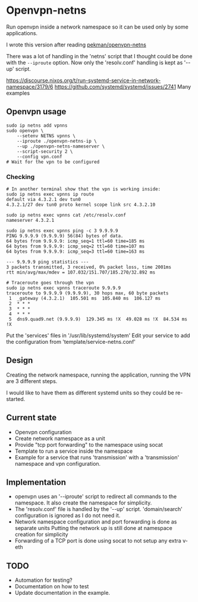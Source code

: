 Openvpn-netns
=============

Run openvpn inside a network namespace so it can be used only by some
applications.

I wrote this version after reading
[pekman/openvpn-netns](https://github.com/pekman/openvpn-netns)

There was a lot of handling in the 'netns' script that I thought could be done
with the `--iproute` option.
Now only the 'resolv.conf' handling is kept as '--up' script.

https://discourse.nixos.org/t/run-systemd-service-in-network-namespace/3179/6
https://github.com/systemd/systemd/issues/2741 Many examples

Openvpn usage
-------------

    sudo ip netns add vpnns
    sudo openvpn \
        --setenv NETNS vpnns \
        --iproute ./openvpn-netns-ip \
        --up ./openvpn-netns-nameserver \
        --script-security 2 \
        --config vpn.conf
    # Wait for the vpn to be configured

### Checking ###

    # In another terminal show that the vpn is working inside:
    sudo ip netns exec vpnns ip route
    default via 4.3.2.1 dev tun0
    4.3.2.1/27 dev tun0 proto kernel scope link src 4.3.2.10

    sudo ip netns exec vpnns cat /etc/resolv.conf
    nameserver 4.3.2.1

    sudo ip netns exec vpnns ping -c 3 9.9.9.9
    PING 9.9.9.9 (9.9.9.9) 56(84) bytes of data.
    64 bytes from 9.9.9.9: icmp_seq=1 ttl=60 time=185 ms
    64 bytes from 9.9.9.9: icmp_seq=2 ttl=60 time=107 ms
    64 bytes from 9.9.9.9: icmp_seq=3 ttl=60 time=163 ms

    --- 9.9.9.9 ping statistics ---
    3 packets transmitted, 3 received, 0% packet loss, time 2001ms
    rtt min/avg/max/mdev = 107.032/151.707/185.270/32.892 ms

    # Traceroute goes through the vpn
    sudo ip netns exec vpnns traceroute 9.9.9.9
    traceroute to 9.9.9.9 (9.9.9.9), 30 hops max, 60 byte packets
     1  _gateway (4.3.2.1)  105.501 ms  105.840 ms  106.127 ms
     2  * * *
     3  * * *
     4  * * *
     5  dns9.quad9.net (9.9.9.9)  129.345 ms !X  49.028 ms !X  84.534 ms !X

Put the 'services' files in '/usr/lib/systemd/system'
Edit your service to add the configuration from 'template/service-netns.conf'

Design
------

Creating the network namespace, running the application, running the VPN are
3 different steps.

I would like to have them as different systemd units so they could be
re-started.

Current state
-------------

* Openvpn configuration
* Create network namespace as a unit
* Provide "tcp port forwarding" to the namespace using socat
* Template to run a service inside the namespace
* Example for a service that runs 'transmission' with a 'transmission'
  namespace and vpn configuration.

Implementation
--------------

* openvpn uses an '--iproute' script to redirect all commands to the namespace.
  It also create the namespace for simplicity.
* The 'resolv.conf' file is handled by the '--up' script.
  'domain/search' configuration is ignored as I do not need it.
* Network namespace configuration and port forwarding is done as separate units
  Putting the network up is still done at namespace creation for simplicity
* Forwarding of a TCP port is done using socat to not setup any extra v-eth

TODO
----

* Automation for testing?
* Documentation on how to test
* Update documentation in the example.
